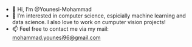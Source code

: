 - 👋 Hi, I’m @Younesi-Mohammad
- 👀 I’m interested in computer science, espicially machine learning and data science. I also love to work on cumputer vision projects!
- 📫 Feel free to contact me via my mail: mohammad.younesi96@gmail.com

<!---
Younesi-Mohammad/Younesi-Mohammad is a ✨ special ✨ repository because its `README.md` (this file) appears on your GitHub profile.
You can click the Preview link to take a look at your changes.
--->
